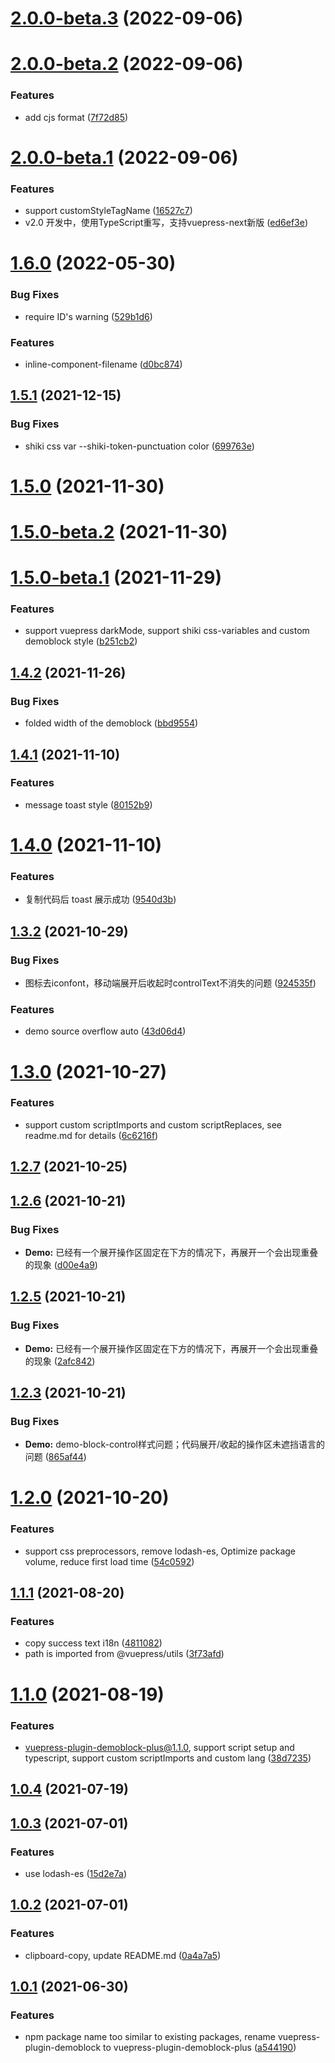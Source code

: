 # [2.0.0-beta.3](https://github.com/xinlei3166/vuepress-plugin-demoblock-plus/compare/v2.0.0-beta.2...v2.0.0-beta.3) (2022-09-06)



# [2.0.0-beta.2](https://github.com/xinlei3166/vuepress-plugin-demoblock-plus/compare/v2.0.0-beta.1...v2.0.0-beta.2) (2022-09-06)


### Features

* add cjs format ([7f72d85](https://github.com/xinlei3166/vuepress-plugin-demoblock-plus/commit/7f72d85dacd995a59ad2d4f0af90be932c2e2f98))



# [2.0.0-beta.1](https://github.com/xinlei3166/vuepress-plugin-demoblock-plus/compare/v1.6.0...v2.0.0-beta.1) (2022-09-06)


### Features

* support customStyleTagName ([16527c7](https://github.com/xinlei3166/vuepress-plugin-demoblock-plus/commit/16527c797963ca44a21ba6ef4493485936e0f558))
* v2.0 开发中，使用TypeScript重写，支持vuepress-next新版 ([ed6ef3e](https://github.com/xinlei3166/vuepress-plugin-demoblock-plus/commit/ed6ef3e756974aff3f3ba52dcaf3d6605fcf317d))



# [1.6.0](https://github.com/xinlei3166/vuepress-plugin-demoblock-plus/compare/v1.5.1...v1.6.0) (2022-05-30)


### Bug Fixes

* require ID's warning ([529b1d6](https://github.com/xinlei3166/vuepress-plugin-demoblock-plus/commit/529b1d639c88051164cce4f4a2da7ba110218b12))


### Features

* inline-component-filename ([d0bc874](https://github.com/xinlei3166/vuepress-plugin-demoblock-plus/commit/d0bc874879014a6f52858c22b271cd4dc05a9f9f))



## [1.5.1](https://github.com/xinlei3166/vuepress-plugin-demoblock-plus/compare/v1.5.0...v1.5.1) (2021-12-15)


### Bug Fixes

* shiki css var --shiki-token-punctuation color ([699763e](https://github.com/xinlei3166/vuepress-plugin-demoblock-plus/commit/699763e6912b363b943b9deff8eb764071633fd2))



# [1.5.0](https://github.com/xinlei3166/vuepress-plugin-demoblock-plus/compare/v1.5.0-beta.2...v1.5.0) (2021-11-30)



# [1.5.0-beta.2](https://github.com/xinlei3166/vuepress-plugin-demoblock-plus/compare/v1.5.0-beta.1...v1.5.0-beta.2) (2021-11-30)



# [1.5.0-beta.1](https://github.com/xinlei3166/vuepress-plugin-demoblock-plus/compare/v1.4.2...v1.5.0-beta.1) (2021-11-29)


### Features

* support vuepress darkMode, support shiki css-variables and custom demoblock style ([b251cb2](https://github.com/xinlei3166/vuepress-plugin-demoblock-plus/commit/b251cb2d29ee8c4211e3ed244779f001b7956917))



## [1.4.2](https://github.com/xinlei3166/vuepress-plugin-demoblock-plus/compare/v1.4.1...v1.4.2) (2021-11-26)


### Bug Fixes

* folded width of the demoblock ([bbd9554](https://github.com/xinlei3166/vuepress-plugin-demoblock-plus/commit/bbd9554080409295ee0745d650948ce9dc06dd84))



## [1.4.1](https://github.com/xinlei3166/vuepress-plugin-demoblock-plus/compare/v1.4.0...v1.4.1) (2021-11-10)


### Features

* message toast style ([80152b9](https://github.com/xinlei3166/vuepress-plugin-demoblock-plus/commit/80152b92852bab5ecef9d22174324dc486584cd5))



# [1.4.0](https://github.com/xinlei3166/vuepress-plugin-demoblock-plus/compare/v1.3.2...v1.4.0) (2021-11-10)


### Features

* 复制代码后 toast 展示成功 ([9540d3b](https://github.com/xinlei3166/vuepress-plugin-demoblock-plus/commit/9540d3bb5d8b160e3b119f9d3f5faaefd5892eb5))



## [1.3.2](https://github.com/xinlei3166/vuepress-plugin-demoblock-plus/compare/v1.3.0...v1.3.2) (2021-10-29)


### Bug Fixes

* 图标去iconfont，移动端展开后收起时controlText不消失的问题 ([924535f](https://github.com/xinlei3166/vuepress-plugin-demoblock-plus/commit/924535fb9540a8e3a23026107c32ab5267e34bde))


### Features

* demo source overflow auto ([43d06d4](https://github.com/xinlei3166/vuepress-plugin-demoblock-plus/commit/43d06d4c088f141fca1c7991cb3ad90017ba4575))



# [1.3.0](https://github.com/xinlei3166/vuepress-plugin-demoblock-plus/compare/v1.2.7...v1.3.0) (2021-10-27)


### Features

* support custom scriptImports and custom scriptReplaces, see readme.md for details ([6c6216f](https://github.com/xinlei3166/vuepress-plugin-demoblock-plus/commit/6c6216fb71768262c239139c5c39e284a5adfdc3))



## [1.2.7](https://github.com/xinlei3166/vuepress-plugin-demoblock-plus/compare/v1.2.6...v1.2.7) (2021-10-25)



## [1.2.6](https://github.com/xinlei3166/vuepress-plugin-demoblock-plus/compare/v1.2.5...v1.2.6) (2021-10-21)


### Bug Fixes

* **Demo:** 已经有一个展开操作区固定在下方的情况下，再展开一个会出现重叠的现象 ([d00e4a9](https://github.com/xinlei3166/vuepress-plugin-demoblock-plus/commit/d00e4a95094ecde0a0570ed0dfab9b8f09e5713c))



## [1.2.5](https://github.com/xinlei3166/vuepress-plugin-demoblock-plus/compare/v1.2.3...v1.2.5) (2021-10-21)


### Bug Fixes

* **Demo:** 已经有一个展开操作区固定在下方的情况下，再展开一个会出现重叠的现象 ([2afc842](https://github.com/xinlei3166/vuepress-plugin-demoblock-plus/commit/2afc842aa4b19f0e4629e9a64e67146203c93847))



## [1.2.3](https://github.com/xinlei3166/vuepress-plugin-demoblock-plus/compare/v1.2.0...v1.2.3) (2021-10-21)


### Bug Fixes

* **Demo:** demo-block-control样式问题；代码展开/收起的操作区未遮挡语言的问题 ([865af44](https://github.com/xinlei3166/vuepress-plugin-demoblock-plus/commit/865af44fd49fd37de470b4a9dba11438bc73515f))



# [1.2.0](https://github.com/xinlei3166/vuepress-plugin-demoblock-plus/compare/v1.1.1...v1.2.0) (2021-10-20)


### Features

* support css preprocessors, remove lodash-es, Optimize package volume, reduce first load time ([54c0592](https://github.com/xinlei3166/vuepress-plugin-demoblock-plus/commit/54c059222b2993f199aa883101e700de3b61cace))



## [1.1.1](https://github.com/xinlei3166/vuepress-plugin-demoblock-plus/compare/v1.1.0...v1.1.1) (2021-08-20)


### Features

* copy success text i18n ([4811082](https://github.com/xinlei3166/vuepress-plugin-demoblock-plus/commit/4811082a70031ac1154e86be89babdb439378171))
* path is imported from @vuepress/utils ([3f73afd](https://github.com/xinlei3166/vuepress-plugin-demoblock-plus/commit/3f73afdd67ee795352e003784486657dd86e45fb))



# [1.1.0](https://github.com/xinlei3166/vuepress-plugin-demoblock-plus/compare/v1.0.4...v1.1.0) (2021-08-19)


### Features

* vuepress-plugin-demoblock-plus@1.1.0, support script setup and typescript, support custom scriptImports and custom lang ([38d7235](https://github.com/xinlei3166/vuepress-plugin-demoblock-plus/commit/38d7235f810f91e7c8df08cb37738f3b04070bba))



## [1.0.4](https://github.com/xinlei3166/vuepress-plugin-demoblock-plus/compare/v1.0.3...v1.0.4) (2021-07-19)



## [1.0.3](https://github.com/xinlei3166/vuepress-plugin-demoblock-plus/compare/v1.0.2...v1.0.3) (2021-07-01)


### Features

* use lodash-es ([15d2e7a](https://github.com/xinlei3166/vuepress-plugin-demoblock-plus/commit/15d2e7a18705f28727e480dbbc56818903c6a13a))



## [1.0.2](https://github.com/xinlei3166/vuepress-plugin-demoblock-plus/compare/v1.0.1...v1.0.2) (2021-07-01)


### Features

* clipboard-copy, update README.md ([0a4a7a5](https://github.com/xinlei3166/vuepress-plugin-demoblock-plus/commit/0a4a7a59c016f8016b2410c75fa60aef05e3abb8))



## [1.0.1](https://github.com/xinlei3166/vuepress-plugin-demoblock-plus/compare/a5441902890258207b3ba3f10b6533e19c7d38c3...v1.0.1) (2021-06-30)


### Features

* npm package name too similar to existing packages, rename vuepress-plugin-demoblock to vuepress-plugin-demoblock-plus ([a544190](https://github.com/xinlei3166/vuepress-plugin-demoblock-plus/commit/a5441902890258207b3ba3f10b6533e19c7d38c3))



